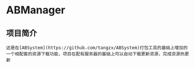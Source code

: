 # ABManager
## 项目简介
    这是在[ABSystem](https://github.com/tangzx/ABSystem)打包工具的基础上增加的一个相配套的资源下载功能，项目在配有服务器的基础上可以自动下载更新资源，完成资源热更新
